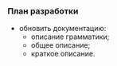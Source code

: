 ### План разработки

* обновить документацию:
	* описание грамматики;
	* общее описание;
	* краткое описание.
